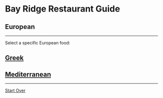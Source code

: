 # Bay Ridge Restaurant Guide
## European
---
Select a specific European food:
## [Greek](greek.md)
## [Mediterranean](mediterr.md)
---
[Start Over](../home.md)